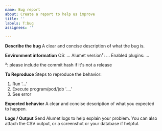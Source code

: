 ```yaml
---
name: Bug report
about: Create a report to help us improve
title: ''
labels: T:bug
assignees: ''

---
```


**Describe the bug**
A clear and concise description of what the bug is.

**Environment information**
OS: ...
Alumet version²: ...
Enabled plugins: ...

²: please include the commit hash if it's not a release

**To Reproduce**
Steps to reproduce the behavior:
1. Run '...'
2. Execute program/pod/job '....'
3. See error

**Expected behavior**
A clear and concise description of what you expected to happen.

**Logs / Output**
Send Alumet logs to help explain your problem.
You can also attach the CSV output, or a screenshot or your database if helpful.
